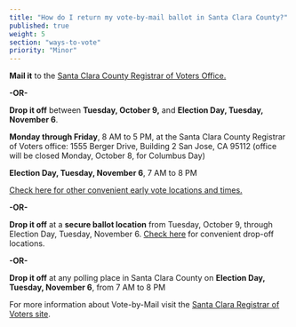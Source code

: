 ```yaml
---
title: "How do I return my vote-by-mail ballot in Santa Clara County?"
published: true
weight: 5
section: "ways-to-vote"
priority: "Minor"
---
```


**Mail it** to the [Santa Clara County Registrar of Voters Office.](https://www.sccgov.org/sites/rov/VBM/Pages/ReturningMail.aspx)  

**-OR-**  

**Drop it off** between **Tuesday, October 9,** and **Election Day, Tuesday, November 6**.  

**Monday through Friday**, 8 AM to 5 PM, at the Santa Clara County Registrar of Voters office: 1555 Berger Drive, Building 2 San Jose, CA 95112​ (office will be closed Monday, October 8, for Columbus Day)   

**Election Day, Tuesday, November 6**, 7 AM to 8 PM  

[Check here for other convenient early vote locations and times.](https://www.sccgov.org/sites/rov/voting/votingnovember2018/pages/november%206,%202018%20general%20election.aspx)  

**-OR-**  

**Drop it off** at a **secure ballot location** from Tuesday, October 9, through Election Day, Tuesday, November 6. [Check here](https://www.sccgov.org/sites/rov/voting/votingnovember2018/pages/november%206,%202018%20general%20election.aspx) for convenient drop-off locations.  

**-OR-**

**Drop it off** at any polling place in Santa Clara County on **Election Day, Tuesday, November 6**, from 7 AM to 8 PM  

For more information about Vote-by-Mail visit the [Santa Clara Registrar of Voters site](https://www.sccgov.org/sites/rov/VBM/Pages/ReturningMail.aspx). 
